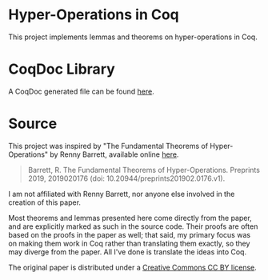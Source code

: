 # Hyper-Operations in Coq

This project implements lemmas and theorems on hyper-operations in Coq.


# CoqDoc Library

A CoqDoc generated file can be found [here](https://vlagrassa.github.io/hyper-operations-coq/HyperOp.html).


# Source

This project was inspired by "The Fundamental Theorems of Hyper-Operations" by Renny Barrett, available online [here](https://www.preprints.org/manuscript/201902.0176/v1).

> Barrett, R. The Fundamental Theorems of Hyper-Operations. Preprints 2019, 2019020176 (doi: 10.20944/preprints201902.0176.v1).

I am not affiliated with Renny Barrett, nor anyone else involved in the creation of this paper.

Most theorems and lemmas presented here come directly from the paper, and are explicitly marked as such in the source code.  Their proofs are often based on the proofs in the paper as well; that said, my primary focus was on making them work in Coq rather than translating them exactly, so they may diverge from the paper.  All I've done is translate the ideas into Coq.

The original paper is distributed under a [Creative Commons CC BY license](https://creativecommons.org/licenses/by/4.0/).
